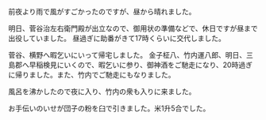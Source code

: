 前夜より雨で風がすごかったのですが、昼から晴れました。

明日、菅谷治左右衛門殿が出立なので、御用状の準備などで、休日ですが昼まで出役していました。
昼過ぎに助番がきて17時くらいに交代しました。

菅谷、横野へ暇乞いにいって帰宅しました。
金子柾八、竹内運八郎、明日、三島郡へ早稲検見にいくので、暇乞いに参り、御神酒をご馳走になり、20時過ぎに帰りました。また、竹内でご馳走にもなりました。

風呂を沸かしたので夜に入り、竹内の衆も入りに来ました。

お手伝いのいせが団子の粉を臼で引きました。米1升5合でした。
